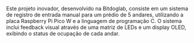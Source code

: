 Este projeto inovador, desenvolvido na Bitdoglab, consiste em um sistema de registro de entrada manual para um prédio de 5 andares, utilizando a placa Raspberry Pi Pico W e a linguagem de programação C. O sistema inclui feedback visual através de uma matriz de LEDs e um display OLED, exibindo o status de ocupação de cada andar.
